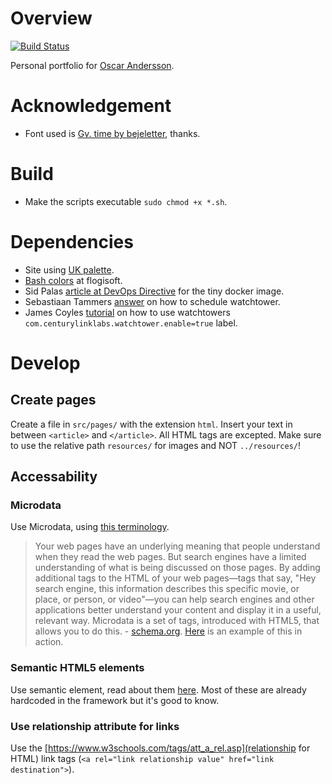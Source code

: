 # Overview
[![Build Status](https://drone.wonky.se/api/badges/oscar230/oscar.wonky.se/status.svg)](https://drone.wonky.se/oscar230/oscar.wonky.se)

Personal portfolio for [Oscar Andersson](https://oscaande.se).

# Acknowledgement
* Font used is [Gv. time by bejeletter](https://www.fontspace.com/gv-time-font-f56368), thanks.

# Build
* Make the scripts executable ``sudo chmod +x *.sh``.

# Dependencies
* Site using [UK palette](https://flatuicolors.com/palette/gb).
* [Bash colors](https://misc.flogisoft.com/bash/tip_colors_and_formatting) at flogisoft.
* Sid Palas [article at DevOps Directive](https://devopsdirective.com/posts/2021/04/tiny-container-image/) for the tiny docker image.
* Sebastiaan Tammers [answer](https://github.com/containrrr/watchtower/discussions/579#discussioncomment-26045) on how to schedule watchtower.
* James Coyles [tutorial](https://www.jamescoyle.net/how-to/docker-compose-files/3323-docker-compose-file-for-watchtower) on how to use watchtowers ``com.centurylinklabs.watchtower.enable=true`` label.
# Develop
## Create pages
Create a file in ``src/pages/`` with the extension ``html``. Insert your text in between ``<article>`` and ``</article>``. All HTML tags are excepted. Make sure to use the relative path ``resources/`` for images and NOT ``../resources/``!
## Accessability
### Microdata
Use Microdata, using [this terminology](https://schema.org/docs/full.html).
> Your web pages have an underlying meaning that people understand when they read the web pages. But search engines have a limited understanding of what is being discussed on those pages. By adding additional tags to the HTML of your web pages—tags that say, "Hey search engine, this information describes this specific movie, or place, or person, or video"—you can help search engines and other applications better understand your content and display it in a useful, relevant way. Microdata is a set of tags, introduced with HTML5, that allows you to do this. - [schema.org](https://schema.org/docs/gs.html).
[Here](https://github.com/philwareham/schema-microdata-examples/blob/main/blog.html) is an example of this in action.
### Semantic HTML5 elements
Use semantic element, read about them [here](https://www.w3schools.com/html/html5_semantic_elements.asp). Most of these are already hardcoded in the framework but it's good to know.
### Use relationship attribute for links
Use the [https://www.w3schools.com/tags/att_a_rel.asp](relationship for HTML) link tags (``<a rel="link relationship value" href="link destination">``).
